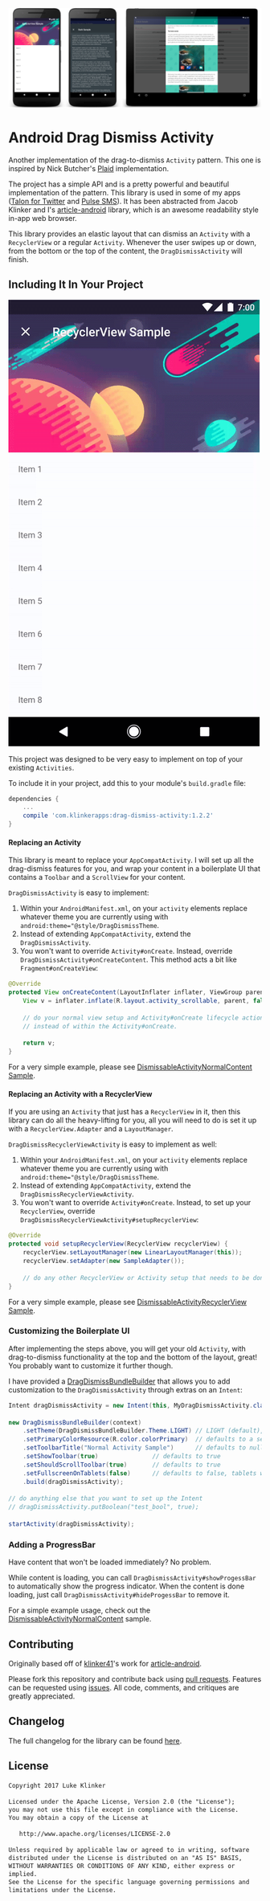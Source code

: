 ![feature graphic](artwork/sample.png)

# Android Drag Dismiss Activity

Another implementation of the drag-to-dismiss `Activity` pattern. This one is inspired by Nick Butcher's [Plaid](https://github.com/nickbutcher/plaid/blob/master/app/src/main/java/io/plaidapp/ui/widget/ElasticDragDismissFrameLayout.java) implementation.

The project has a simple API and is a pretty powerful and beautiful implementation of the pattern. This library is used in some of my apps ([Talon for Twitter](https://play.google.com/store/apps/details?id=com.klinker.android.twitter_l) and [Pulse SMS](https://play.google.com/store/apps/details?id=xyz.klinker.messenger)). It has been abstracted from Jacob Klinker and I's [article-android](https://github.com/klinker41/article-android/) library, which is an awesome readability style in-app web browser.

This library provides an elastic layout that can dismiss an `Activity` with a `RecyclerView` or a regular `Activity`. Whenever the user swipes up or down, from the bottom or the top of the content, the `DragDismissActivity` will finish.

## Including It In Your Project

![animation](artwork/animation.gif)

This project was designed to be very easy to implement on top of your existing `Activities`.

To include it in your project, add this to your module's `build.gradle` file:

```groovy
dependencies {
	...
	compile 'com.klinkerapps:drag-dismiss-activity:1.2.2'
}
```

#### Replacing an Activity

This library is meant to replace your `AppCompatActivity`. I will set up all the drag-dismiss features for you, and wrap your content in a boilerplate UI that contains a `Toolbar` and a `ScrollView` for your content.

`DragDismissActivity` is easy to implement:

1. Within your `AndroidManifest.xml`, on your `activity` elements replace whatever theme you are currently using with `android:theme="@style/DragDismissTheme`.
2. Instead of extending `AppCompatActivity`, extend the `DragDismissActivity`.
3. You won't want to override `Activity#onCreate`. Instead, override `DragDismissActivity#onCreateContent`. This method acts a bit like `Fragment#onCreateView`:

```java
@Override
protected View onCreateContent(LayoutInflater inflater, ViewGroup parent, Bundle savedInstanceState) {
    View v = inflater.inflate(R.layout.activity_scrollable, parent, false);

    // do your normal view setup and Activity#onCreate lifecycle actions here, 
    // instead of within the Activity#onCreate.
    
    return v;
}
```

For a very simple example, please see [DismissableActivityNormalContent Sample](https://github.com/klinker24/Android-DragDismissActivity/blob/master/sample/src/main/java/xyz/klinker/drag_dismiss/DismissableActivityNormalContent.java).

#### Replacing an Activity with a RecyclerView

If you are using an `Activity` that just has a `RecyclerView` in it, then this library can do all the heavy-lifting for you, all you will need to do is set it up with a `RecyclerView.Adapter` and a `LayoutManager`.

`DragDismissRecyclerViewActivity` is easy to implement as well:

1. Within your `AndroidManifest.xml`, on your `activity` elements replace whatever theme you are currently using with `android:theme="@style/DragDismissTheme`.
2. Instead of extending `AppCompatActivity`, extend the `DragDismissRecyclerViewActivity`.
3. You won't want to override `Activity#onCreate`. Instead, to set up your `RecyclerView`, override `DragDismissRecyclerViewActivity#setupRecyclerView`:

```java
@Override
protected void setupRecyclerView(RecyclerView recyclerView) {
    recyclerView.setLayoutManager(new LinearLayoutManager(this));
    recyclerView.setAdapter(new SampleAdapter());
    
    // do any other RecyclerView or Activity setup that needs to be done
}
```

For a very simple example, please see [DismissableActivityRecyclerView Sample](https://github.com/klinker24/Android-DragDismissActivity/blob/master/sample/src/main/java/xyz/klinker/drag_dismiss/DismissableActivityRecyclerView.java).

### Customizing the Boilerplate UI

After implementing the steps above, you will get your old `Activity`, with drag-to-dismiss functionality at the top and the bottom of the layout, great! You probably want to customize it further though.

I have provided a [DragDismissBundleBuilder](https://github.com/klinker24/Android-DragDismissActivity/blob/master/library/src/main/java/xyz/klinker/android/drag_dismiss/DragDismissBundleBuilder.java) that allows you to add customization to the `DragDismissActivity` through extras on an `Intent`:

```java
Intent dragDismissActivity = new Intent(this, MyDragDismissActivity.class);

new DragDismissBundleBuilder(context)
    .setTheme(DragDismissBundleBuilder.Theme.LIGHT)	// LIGHT (default), DARK, BLACK, DAY_NIGHT
    .setPrimaryColorResource(R.color.colorPrimary)	// defaults to a semi-transparent black
    .setToolbarTitle("Normal Activity Sample")		// defaults to null
    .setShowToolbar(true)				// defaults to true
    .setShouldScrollToolbar(true)       // defaults to true
    .setFullscreenOnTablets(false)      // defaults to false, tablets will have padding on each side
    .build(dragDismissActivity);

// do anything else that you want to set up the Intent
// dragDismissActivity.putBoolean("test_bool", true);

startActivity(dragDismissActivity);
```

### Adding a ProgressBar

Have content that won't be loaded immediately? No problem.

While content is loading, you can call `DragDismissActivity#showProgessBar` to automatically show the progress indicator. When the content is done loading, just call `DragDismissActivity#hideProgessBar` to remove it.

For a simple example usage, check out the [DismissableActivityNormalContent](https://github.com/klinker24/Android-DragDismissActivity/blob/master/sample/src/main/java/xyz/klinker/drag_dismiss/DismissableActivityNormalContent.java) sample.

## Contributing

Originally based off of [klinker41](https://github.com/klinker41)'s work for [article-android](https://github.com/klinker41/article-android).

Please fork this repository and contribute back using [pull requests](https://github.com/klinker24/Android-DragDismissActivity/pulls). Features can be requested using [issues](https://github.com/klinker24/Android-DragDismissActivity/issues). All code, comments, and critiques are greatly appreciated.

## Changelog

The full changelog for the library can be found [here](https://github.com/klinker24/Android-DragDismissActivity/blob/master/CHANGELOG.md).

## License

    Copyright 2017 Luke Klinker

    Licensed under the Apache License, Version 2.0 (the "License");
    you may not use this file except in compliance with the License.
    You may obtain a copy of the License at

       http://www.apache.org/licenses/LICENSE-2.0

    Unless required by applicable law or agreed to in writing, software
    distributed under the License is distributed on an "AS IS" BASIS,
    WITHOUT WARRANTIES OR CONDITIONS OF ANY KIND, either express or implied.
    See the License for the specific language governing permissions and
    limitations under the License.
